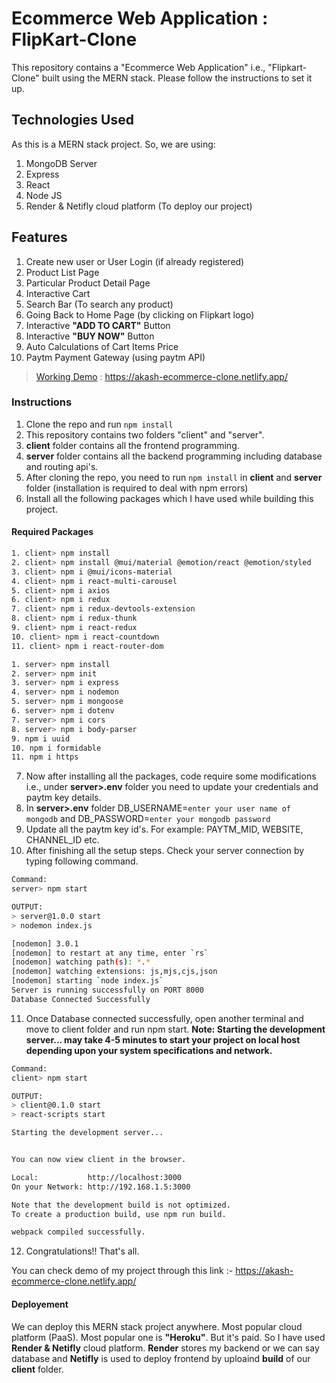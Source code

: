 # Ecommerce Web Application : FlipKart-Clone

This repository contains a "Ecommerce Web Application" i.e., "Flipkart-Clone" built using the MERN stack. Please follow the instructions to set it up.

## **Technologies Used**

As this is a MERN stack project. So, we are using:

1. MongoDB Server
2. Express
3. React
4. Node JS
5. Render & Netifly cloud platform (To deploy our project)

## **Features**

1. Create new user or User Login (if already registered)
2. Product List Page
3. Particular Product Detail Page
4. Interactive Cart
5. Search Bar (To search any product)
6. Going Back to Home Page (by clicking on Flipkart logo)
7. Interactive **"ADD TO CART"** Button
8. Interactive **"BUY NOW"** Button
9. Auto Calculations of Cart Items Price
10. Paytm Payment Gateway (using paytm API)

> [Working Demo](https://akash-ecommerce-clone.netlify.app/) : https://akash-ecommerce-clone.netlify.app/

### Instructions

1. Clone the repo and run `npm install`
2. This repository contains two folders "client" and "server".
3. **client** folder contains all the frontend programming.
4. **server** folder contains all the backend programming including database and routing api's.
5. After cloning the repo, you need to run `npm install` in **client** and **server** folder (installation is required to deal with npm errors)
6. Install all the following packages which I have used while building this project.

#### Required Packages
```sh
1. client> npm install
2. client> npm install @mui/material @emotion/react @emotion/styled
3. client> npm i @mui/icons-material
4. client> npm i react-multi-carousel
5. client> npm i axios
6. client> npm i redux
7. client> npm i redux-devtools-extension
8. client> npm i redux-thunk
9. client> npm i react-redux
10. client> npm i react-countdown
11. client> npm i react-router-dom
```

```sh
1. server> npm install
2. server> npm init
3. server> npm i express
4. server> npm i nodemon
5. server> npm i mongoose
6. server> npm i dotenv
7. server> npm i cors
8. server> npm i body-parser
9. npm i uuid
10. npm i formidable
11. npm i https
```

7. Now after installing all the packages, code require some modifications i.e., under **server>.env** folder you need to update your credentials and paytm key details.
8. In **server>.env** folder DB_USERNAME=`enter your user name of mongodb` and DB_PASSWORD=`enter your mongodb password`
9. Update all the paytm key id's. For example: PAYTM_MID, WEBSITE, CHANNEL_ID etc.
10. After finishing all the setup steps. Check your server connection by typing following command.

```sh
Command:
server> npm start
```

```sh
OUTPUT:
> server@1.0.0 start
> nodemon index.js  

[nodemon] 3.0.1
[nodemon] to restart at any time, enter `rs`
[nodemon] watching path(s): *.*
[nodemon] watching extensions: js,mjs,cjs,json
[nodemon] starting `node index.js`
Server is running successfully on PORT 8000
Database Connected Successfully
```

11. Once Database connected successfully, open another terminal and move to client folder and run npm start.
**Note: Starting the development server... may take 4-5 minutes to start your project on local host depending upon your system specifications and network.**
    
```sh
Command:
client> npm start
```
```sh
OUTPUT:
> client@0.1.0 start 
> react-scripts start

Starting the development server...


You can now view client in the browser.

Local:           http://localhost:3000
On your Network: http://192.168.1.5:3000

Note that the development build is not optimized.
To create a production build, use npm run build.

webpack compiled successfully.
```

12. Congratulations!! That's all.

You can check demo of my project through this link :- https://akash-ecommerce-clone.netlify.app/

#### Deployement

We can deploy this MERN stack project anywhere. Most popular cloud platform (PaaS). Most popular one is **"Heroku"**. But it's paid. So I have used **Render & Netifly** cloud platform. **Render** stores my backend or we can say database and **Netifly** is used to deploy frontend by uploaind **build** of our **client** folder.